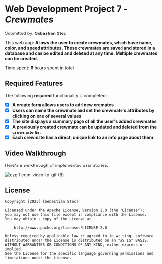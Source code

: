 # Web Development Project 7 - *Crewmates*

Submitted by: **Sebastian Stec**

This web app: **Allows the user to create crewmates, which have name, color, and speed attributes. These crewmates are saved and stored in a database
and can be edited and deleted at any time. Multiple crewmates can be created.**

Time spent: **6** hours spent in total

## Required Features

The following **required** functionality is completed:

- [X] **A create form allows users to add new cremates**
- [X] **Users can name the crewmate and set the crewmate's attributes by clicking on one of several values**
- [X] **The site displays a summary page of all the user's added crewmates**
- [X] **A previously created crewmate can be updated and deleted from the crewmate list**
- [X] **Each crewmate has a direct, unique link to an info page about them**

## Video Walkthrough

Here's a walkthrough of implemented user stories:

![ezgif com-video-to-gif (6)](https://user-images.githubusercontent.com/96634770/231010474-1bfbf336-ca49-4272-bdb1-e50d910a82c1.gif)

## License

    Copyright [2023] [Sebastian Stec]

    Licensed under the Apache License, Version 2.0 (the "License");
    you may not use this file except in compliance with the License.
    You may obtain a copy of the License at

        http://www.apache.org/licenses/LICENSE-2.0

    Unless required by applicable law or agreed to in writing, software
    distributed under the License is distributed on an "AS IS" BASIS,
    WITHOUT WARRANTIES OR CONDITIONS OF ANY KIND, either express or implied.
    See the License for the specific language governing permissions and
    limitations under the License.
